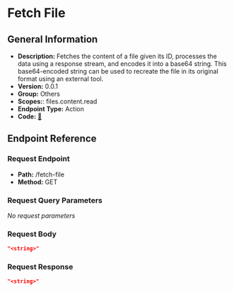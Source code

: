 # Fetch File

## General Information

- **Description:** Fetches the content of a file given its ID, processes the data using a response stream, and encodes it into a base64 string. This base64-encoded string can be used to recreate the file in its original format using an external tool.
- **Version:** 0.0.1
- **Group:** Others
- **Scopes:**: files.content.read
- **Endpoint Type:** Action
- **Code:** [🔗](https://github.com/NangoHQ/integration-templates/tree/main/integrations/dropbox/actions/fetch-file.ts)

## Endpoint Reference

### Request Endpoint

- **Path:** /fetch-file
- **Method:** GET

### Request Query Parameters

_No request parameters_

### Request Body

```json
"<string>"
```

### Request Response

```json
"<string>"
```
